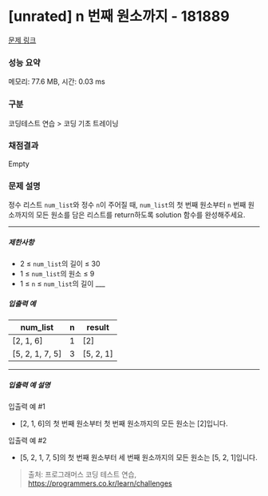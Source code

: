 # [unrated] n 번째 원소까지 - 181889 

[문제 링크](https://school.programmers.co.kr/learn/courses/30/lessons/181889) 

### 성능 요약

메모리: 77.6 MB, 시간: 0.03 ms

### 구분

코딩테스트 연습 > 코딩 기초 트레이닝

### 채점결과

Empty

### 문제 설명

<p>정수 리스트 <code>num_list</code>와 정수 <code>n</code>이 주어질 때, <code>num_list</code>의 첫 번째 원소부터 <code>n</code> 번째 원소까지의 모든 원소를 담은 리스트를 return하도록 solution 함수를 완성해주세요.</p>

<hr>

<h5>제한사항</h5>

<ul>
<li>2 ≤ <code>num_list</code>의 길이 ≤ 30</li>
<li>1 ≤ <code>num_list</code>의 원소 ≤ 9</li>
<li>1 ≤ <code>n</code> ≤ <code>num_list</code>의 길이
___</li>
</ul>

<h5>입출력 예</h5>
<table class="table">
        <thead><tr>
<th>num_list</th>
<th>n</th>
<th>result</th>
</tr>
</thead>
        <tbody><tr>
<td>[2, 1, 6]</td>
<td>1</td>
<td>[2]</td>
</tr>
<tr>
<td>[5, 2, 1, 7, 5]</td>
<td>3</td>
<td>[5, 2, 1]</td>
</tr>
</tbody>
      </table>
<hr>

<h5>입출력 예 설명</h5>

<p>입출력 예 #1</p>

<ul>
<li>[2, 1, 6]의 첫 번째 원소부터 첫 번째 원소까지의 모든 원소는 [2]입니다.</li>
</ul>

<p>입출력 예 #2</p>

<ul>
<li>[5, 2, 1, 7, 5]의 첫 번째 원소부터 세 번째 원소까지의 모든 원소는 [5, 2, 1]입니다.</li>
</ul>


> 출처: 프로그래머스 코딩 테스트 연습, https://programmers.co.kr/learn/challenges